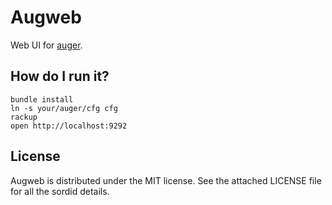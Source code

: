 # Augweb

Web UI for [auger](http://github.com/brewster/auger).

## How do I run it?

    bundle install
    ln -s your/auger/cfg cfg
    rackup
    open http://localhost:9292

## License

Augweb is distributed under the MIT license. See the attached LICENSE
file for all the sordid details.
